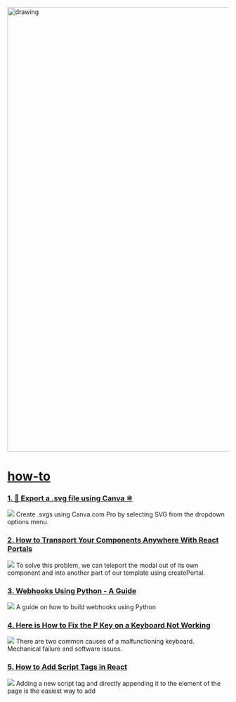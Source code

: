 <img src="https://hackernoon.com/banner-image.png" alt="drawing" width="1012"/>

# [how-to](https://hackernoon.com/tagged/how-to)
### [1. 🎨 Export a .svg file using Canva ⚛️](https://hackernoon.com/export-a-svg-file-using-canva-p840373j)
![](https://cdn.hackernoon.com/images/tRxiCl2rZwfH05Gq3drx5CjaYlH2-hzg392g.png)
Create .svgs using Canva.com Pro by selecting SVG from the dropdown options menu.

### [2. How to Transport Your Components Anywhere With React Portals](https://hackernoon.com/how-to-transport-your-components-anywhere-with-react-portals)
![](https://cdn.hackernoon.com/images/NpN8WH8v6CfA6j7dKAzuoiE5Lit2-mb93pph.jpeg)
To solve this problem, we can teleport the modal out of its own component and into another part of our template using createPortal.

### [3. Webhooks Using Python - A Guide](https://hackernoon.com/webhooks-using-python-a-guide-nkl06h1)
![](https://cdn.hackernoon.com/images/eQHzh6rz7ETBHLjs0KzCl1Dooqp2-fz93o6u.jpeg)
A guide on how to build webhooks using Python

### [4. Here is How to Fix the P Key on a Keyboard Not Working](https://hackernoon.com/here-is-how-to-fix-the-p-key-on-a-keyboard-not-working)
![](https://cdn.hackernoon.com/images/SjkAimaoryLH3UIzQrfQFX6c87A3-87e3p2g.jpeg)
There are two common causes of a malfunctioning keyboard. Mechanical failure and software issues.

### [5. How to Add Script Tags in React](https://hackernoon.com/how-to-add-script-tags-in-react)
![](https://cdn.hackernoon.com/images/dNNBDAvxyhdzfKhIWAuPr4PE1Zx1-wb93ldw.jpeg)
Adding a new script tag and directly appending it to the <head> element of the page is the easiest way to add <script> tags in the React app.

### [6. I Made ChatGPT Act as a MariaDB Database](https://hackernoon.com/i-made-chatgpt-act-as-a-mariadb-database)
![](https://cdn.hackernoon.com/images/RLmwLcqcgCQhlcbhuqLdzf7ASis1-xv93qr3.jpeg)
ChatGPT is truly impressive. You can instruct it to do all sorts of things when they can be communicated in plain text.

### [7. React: Everything You Need to Know in 5 Minutes](https://hackernoon.com/react-everything-you-need-to-know-in-5-minutes)
![](https://cdn.hackernoon.com/images/MIq3LAf1OoPW35o7MBmd2s51rcB3-wda3st1.jpeg)
Can you learn React in five minutes? Well, it depends on what you mean by “learn React”. In this blog post you will “learn the basics of React” in five minutes!

### [8. An Important Lesson About React Hooks](https://hackernoon.com/an-important-lesson-about-react-hooks)
![](https://cdn.hackernoon.com/images/shN9bGT9UTa4Q1e20wtJrN6azMA3-pya3ilc.jpeg)
The react hooks are regular functions.

### [9. What the Heck Is Malloy?](https://hackernoon.com/what-the-heck-is-malloy)
![](https://cdn.hackernoon.com/images/YmHydCcGCzQzUWBvxb6PtrLtiRg1-ep93l1s.png)
Malloy is a new experimental language for describing data relationships and transformations created by the developer of Looker.

### [10. How to Build a Web Application: An Outline of the Major Steps](https://hackernoon.com/how-to-build-a-web-application-an-outline-of-the-major-steps-7d4l373x)
![](https://cdn.hackernoon.com/images/4x0juqOjgCZLRtuEbrlsQMH8sd43-9vp35oa.png)
Learn the best way to build a web app and launch it. This blog will provide you with a simple and informative guide on how to build a web application.

### [11. How We Built Our Software Documentation On Docusaurus](https://hackernoon.com/how-we-built-our-software-documentation-on-docusaurus)
![](https://cdn.hackernoon.com/images/7OHSNWE6pKYVHaleLrssNcNVlPe2-7293ln4.jpeg)
To cover our bases, we needed to improve and expand our documentation and this time, we wanted to make it scalable with Docusaurus.

### [12. How to Build a Circuit: Breadboards for Beginners](https://hackernoon.com/how-to-build-a-circuit-breadboards-for-beginners)
![](https://cdn.hackernoon.com/images/60sDyxyXFwZR4t5KULJbflhNDjv1-yfcy342k.jpeg)
When learning how to build a circuit, the breadboard is one of the most basic components. A breadboard is a rectangular plastic board with many small jacks.

### [13. How to Build a GraphQL Data Layer for REST Microservices ](https://hackernoon.com/how-to-build-a-graphql-data-layer-for-rest-microservices)
![](https://cdn.hackernoon.com/images/MIq3LAf1OoPW35o7MBmd2s51rcB3-qg13bv8.jpeg)
GraphQL is a great technology for REST microservices. Learn how to create a data layer for microservices, without writing any code!

### [14. How to Make a Captcha in Python](https://hackernoon.com/how-to-make-a-captcha-in-python-ysce35d0)
![](https://cdn.hackernoon.com/images/Rh8vf65zXDWVbX7r329TOd0JrAJ2-aokt351e.jpeg)
Captcha is becoming complex and impractical with time. So, I dedicated myself to make my own captcha system that's more practical.

### [15. 5 Ways to Keep Track of Your Cryptocurrency Taxes](https://hackernoon.com/5-ways-to-keep-track-of-your-cryptocurrency-taxes-b79651de2e83)
![](https://cdn.filestackcontent.com/pIdOaQafQGunDdrniw7B)
As a basic instinct of human nature, we explore various investment opportunities and financial vehicles to grow our investments. Cryptocurrency trading is a fairly young market and there are a lot of gray areas one needs to be aware before jumping into it.

### [16. Webpack to Vite: Improving Speed and Performance](https://hackernoon.com/need-for-speed-how-we-migrated-from-webpack-to-vite)
![](https://cdn.hackernoon.com/images/fGEcRUv8OphTzZfW0AfbCeIBcJJ2-sp93pjg.png)
We migrated our web app’s codebase from Webpack 4 to Vite for one simple reason: speed.

### [17. How to Build, Launch & Grow a Profitable Classified Website Like OLX - From Start to Profit](https://hackernoon.com/what-you-need-to-start-an-online-classified-website-like-olx)
![](https://cdn.hackernoon.com/images/0wSoMVKibDPQRUi3cfVGzgyifKo1-wp93k0g.jpeg)
The online marketplace platform offers a great opportunity for buyers and sellers to get in contact and sell and buy products through the platform. Classified marketplace platforms are much more comfortable as the user can be both a seller and a buyer.

### [18. How to use Redis HyperLogLog](https://hackernoon.com/how-to-use-redis-hyperloglog)
![](https://cdn.hackernoon.com/images/uUy2hcEeUBUzpB2avIU9bM9u8Gt2-sn03ac0.jpeg)
How to use Redis HyperLogLog data structure to store millions of unique items.

### [19. How to Build a 32-Core Raspberry Pi Cluster From Scratch](https://hackernoon.com/how-to-build-a-32-core-raspberry-pi-cluster-from-scratch)
![](https://cdn.hackernoon.com/images/RLmwLcqcgCQhlcbhuqLdzf7ASis1-3i93owv.jpeg)
How to Build a 32-Core Raspberry Pi Cluster From Scratch

### [20. How to Publish Blog Posts with Pelican and GitHub Pages](https://hackernoon.com/pelican-and-github-pages-workflow-ddeb356fde94)
![](https://cdn.hackernoon.com/images/j53x43xi5.jpg)
This post is about my blog, which is powered by Pelican and hosted through GitHub using GitHub Pages. I’ll describe the workflow I use when deploying new posts.

### [21. OBS for Dummies : How to Record Your Screen](https://hackernoon.com/obs-for-dummies-how-to-record-your-screen-0l1i342l)
![](https://cdn.hackernoon.com/images/dnIZCMYkBvTHW3k1e565v2Oy2h03-ew6r37a8.gif)
Wait... OBS..I have heard it somewhere. 

### [22. How to Remove Commas From String Python](https://hackernoon.com/how-to-remove-commas-from-string-python)
![](https://cdn.hackernoon.com/images/eQHzh6rz7ETBHLjs0KzCl1Dooqp2-wz93o0y.jpeg)
In this article, we will learn to remove commas from strings using the python program. We will create a program using different methods and using different func

### [23. How To Spot Influencer Fraud](https://hackernoon.com/how-to-spot-influencer-fraud)
![](https://cdn.hackernoon.com/images/wHI11A256RYe3425SAECkPUDkLD2-dkb3nmr.jpeg)
Learn how to avoid fake influencers and get started in influencer marketing! How to choose the right influencer, which are the best metrics… and more inside.

### [24. How to Spy on an iPhone Without The User Knowing](https://hackernoon.com/how-to-spy-on-an-iphone-without-the-user-knowing)
![](https://cdn.hackernoon.com/images/n5jC2PDrb9hJje5wDf8NTMHI6YY2-g693oif.jpeg)
Learn how to use the latest spy apps to monitor an iPhone remotely! Discover step-by-step instructions on how to spy on an iPhone without them knowing.

### [25. No More Heavy RAM Memory Consumption: Apply These 3 Secret Techniques](https://hackernoon.com/no-more-heavy-ram-memory-consumption-apply-these-3-secret-techniques-gwy33m0)
![](https://cdn.hackernoon.com/images/TRFPK3XpZCd1dMNTH0rDgvHfag92-6zp32xk.png)
It turns out that running ts-node-dev / ts-node is constantly consuming hundreds of megabytes of RAM - Here's how to fix it

### [26. Creating an Augmented Reality App: Technology Guide 2022](https://hackernoon.com/creating-an-augmented-reality-app-technology-guide-2022)
![](https://cdn.hackernoon.com/images/HxX5zpJrSjbKoBatGSx5asOP36H2-8ma35yi.jpeg)
Learn how to develop an AR app in 2022/2023: Mobile AR, ARKit and ARCore platform comparison, Smart Glasses, Wearables, and Web-based AR overview.

### [27. Using Rainforest API With WordPress [A How-To Guide]](https://hackernoon.com/using-rainforest-api-with-wordpress-a-how-to-guide-zg1032te)
![](https://cdn.hackernoon.com/drafts/1mt4y45.png)
Rainforest API is an alternative to the Amazon Product API provided to Amazon Associates. If you are thiking of building shopping comparisson sites with Amazon links and you don’t have an API key, or if you want to build a lot of pages very quickly without limitation, using Rainforest API is the answer. If you are serious about earning money as an Amazon Affiliate and want to make thousands of pages, do yourself a favor and start the project off right. 

### [28. Getting Prices Right](https://hackernoon.com/getting-prices-right)
![](https://cdn.hackernoon.com/images/9nMyFjQNicRJ5HwksmBytJBySMi2-bdi24ys.jpeg)
How to implement better price feeds in smart contracts

### [29. Creating and Releasing an App with Flutter: Part I](https://hackernoon.com/creating-and-releasing-an-app-with-flutter-part-i)
![](https://cdn.hackernoon.com/images/VvUjJZCwxhcgD82kAGYtsitUtvj2-hf93kf3.png)
This is the first article in a series in which we will create an application from scratch and publish it on different platforms.

### [30. Doing Cloud Migration Right: How to Win at Cost Savings, Scalability, and Better Performance](https://hackernoon.com/doing-cloud-migration-right-how-to-win-at-cost-savings-scalability-and-better-performance-yq933gn)
![](https://cdn.hackernoon.com/images/dtsFKqwL3KZ43BFFEoYwTdyns4r1-4pi34la.jpeg)
Cloud adoption is already mainstream. Your cloud project can be pretty straightforward or incredibly complex. 

### [31. Accelerating Android Application Development With the ADB Idea Plugin](https://hackernoon.com/accelerating-android-application-development-with-the-adb-idea-plugin)
![](https://cdn.hackernoon.com/images/EeX35fKg9SMcjCyjLf6mn4qpi7X2-sea3p15.jpeg)
In this article, I want to tell you about a useful plugin ADB Idea. I use it every day, but I noticed that others use it in their work quite rarely.

### [32. How to Make a Responsive Mega Menu in HTML CSS](https://hackernoon.com/how-to-make-a-responsive-mega-menu-in-html-css)
![](https://cdn.hackernoon.com/images/MoanquIkoEM6FHMfBxh180aartg1-3w93q0x.jpeg)
In this tutorial, we will learn how to create a mega-menu in HTML/CSS, also called a "dropdown menu".


### [33. A Guide to Surviving in a Tech Company as a Non-Technical Staff](https://hackernoon.com/a-guide-to-surviving-in-a-tech-company-as-a-non-technical-staff)
![](https://cdn.hackernoon.com/images/YrTJ3wk9cUSB5jbv6phVnRIe5lr1-xq93na5.jpeg)
You have just started working in a prestigious tech  company. But the problem is that you have 0% knowledge about tech. Here's how you can survive.

### [34. The Fastest Way to Become A Professional Data Analyst](https://hackernoon.com/the-fastest-way-to-become-a-professional-data-analyst)
![](https://cdn.hackernoon.com/images/the-fastest-way-to-become-a-professional-data-analyst-clctmntv2000001s62z2g6m02.png)
Sharyph, a tech writer, goes over how to become a professional data analyst.

### [35. How to Build A Streaming App Like Netflix?](https://hackernoon.com/how-to-build-a-streaming-app-like-netflix-tqq31cj)
![](https://firebasestorage.googleapis.com/v0/b/hackernoon-app.appspot.com/o/images%2F68X4Y1ZGdpgNKHX6fAsgXxT42l72-i24y3175.jpeg?alt=media&token=3e25ee81-a2e2-423a-8c23-41cd39e09c98)
Netflix is, by far, the most popular streaming platform available in the market. With over 192.95 million paid subscribers from all over the world, it is definitely leading the market of OTT apps. 

### [36. Homebrew - Explained in Simple English](https://hackernoon.com/homebrew-explained-in-simple-english-751k3yks)
![](https://firebasestorage.googleapis.com/v0/b/hackernoon-app.appspot.com/o/images%2FZcvfyVxI3KNhEQxQ9H6wfvhdWlW2-p4463u1n.webp?alt=media&token=0b28fc29-f9ac-4f4a-9074-2cd6271a91e2)
So, there are tonnes of jargon, commands, processes that we follow blindly after surfing from the internet without knowing the actual reasons and under the hood processes, that just remain in our short term memory and get purged eventually, thus we don't feel comfortable using or even about discussing in a group about them. 

### [37. No Bullsh** Guide to Start a Money Making Blog in 10 Minutes](https://hackernoon.com/no-bullsh-guide-to-start-a-money-making-blog-in-10-minutes-nf463yx5)
![](https://cdn.hackernoon.com/drafts/6yq3yjz.png)
Be it for your passion for writing or to help generate an extra income, blogging is your one stop solution.

### [38. 3 Ways to Become a Better Technical Writing Manager](https://hackernoon.com/3-ways-to-become-a-better-technical-writing-manager)
![](https://cdn.hackernoon.com/images/ylnGlTHPFrVo7g2hEomtk5C2j3d2-v202cg4.jpeg)
In this story, we analyze what makes up the role of a technical writing manager, how to improve your skills, and how to be a brilliant leader.

### [39. Role Based Access Control for the Ethereum Blockchain](https://hackernoon.com/role-based-access-control-for-the-ethereum-blockchain-bcc9dfbcfe5c)
![](https://cdn.hackernoon.com/drafts/vs1903vlw.png)
You decide who does what with your smart contracts

### [40. How to Defeat Sekiro’s Demon of Hatred Boss](https://hackernoon.com/how-to-defeat-sekiros-demon-of-hatred-boss)
![](https://cdn.hackernoon.com/images/O9EiwLkvsDZBj0ZX0GdPeja4hd22-ng436v2.jpeg)
Here are some tips and tricks to defeat the Demon of Hatred from Sekiro.

### [41. Start Contributing to Open Source Projects: A Beginner's Guide](https://hackernoon.com/start-contributing-to-open-source-projects-a-beginners-guide-uc1t34ts)
![](https://cdn.hackernoon.com/images/pC8BuTLeTrRoIPBWisdjdPFrR6M2-i13p2339.jpeg)
beginners guide to making open source contributions

### [42. How to Look and Sound Better in Video Conference](https://hackernoon.com/how-to-look-and-sound-better-in-video-conference-6z4q3yzz)
![](https://cdn.filestackcontent.com/smehWV8CTsWV44T4lHSx)
Now that we all spend so much time in video conferencing either for work or life, it is critical to make yourself look and sound the best to your colleagues, family and friends. It is not only about self image, but also about having the “real” you projecting the maximum presence remotely. In this article, I would like to introduce a few simple steps to improve your look and sound in video conferencing tools.

### [43. The Nuts and Bolts of Crafting Quality Content](https://hackernoon.com/the-nuts-and-bolts-of-crafting-quality-content)
![](https://cdn.hackernoon.com/images/eQHzh6rz7ETBHLjs0KzCl1Dooqp2-x993opb.jpeg)
Discover all you must do to write a content of high-quality, starting from the headline, body, and the conclusion.

### [44. How to Use Lerna to Create a Monorepo for Multiple Node Packages](https://hackernoon.com/how-to-use-lerna-to-create-a-monorepo-for-multiple-node-packages-u31i34nl)
![](https://hackernoon.com/images/TRFPK3XpZCd1dMNTH0rDgvHfag92-qle335y.png)
In this post, we will walk you through how to use Lerna to manage, and publish, multiple packages under the same monorepo

### [45. Connecting Securely to Private AWS Resources by Using SSH Tunnels and Bastion Hosts](https://hackernoon.com/connecting-securely-to-private-aws-resources-by-using-ssh-tunnels-and-bastion-hosts-cei31i4)
![](https://cdn.hackernoon.com/images/UjXFxuUNtWZRzI4V8oql8egInq23-09t28f6.jpeg)
The Problem with Publicly Accessible AWS Resources and how to solve it

### [46. What Google Thinks About You](https://hackernoon.com/what-google-thinks-about-you)
![](https://cdn.hackernoon.com/images/6UvJdfoLIfNt1WHZtM2sUgjmUM73-9n237vp.jpeg)
We've all ran to Google to research and checked the suggestions right after typing a few words. In this thread, our community shares their Google's suggestions.

### [47. Obtaining Data From Images Using Exif: How To Automate The Process](https://hackernoon.com/obtaining-data-from-images-using-exif-how-to-automate-the-process-fzr33w3)
![](https://cdn.hackernoon.com/images/hy5hwiViojexm8PPhxbom0FcgtT2-q1cd33xr.jpeg)
A how-to guide for automating the EXIF data from batch image files. 

### [48. How to Optimize React Performace by Using useRef Hooks](https://hackernoon.com/how-to-optimize-react-performace-by-using-useref-hooks-4t1n315h)
![](https://firebasestorage.googleapis.com/v0/b/hackernoon-app.appspot.com/o/images%2FRudziJU9ZEcBSDbKuskBkqN4ZgG3-486s28nm.jpeg?alt=media&token=4b7e0a6d-e654-41dc-9a6f-e480f6392413)
And how we stopped our React Context re-rendering everything

### [49. How Does User Experience Leave A Footprint On Your Business?](https://hackernoon.com/how-does-user-experience-leave-a-footprint-on-your-business-q41q3yyv)
![](https://cdn.hackernoon.com/images/5gnd3y3g.jpg)
Everything boils down to customer experience today. Whether it is a mobile application or a website, there is absolutely no way you can turn a blind eye to UX and UI. 

### [50. How I can Save my Insurance Firm During Disaster?](https://hackernoon.com/how-i-can-save-my-insurance-firm-during-disaster-o93wt30hx)
![](https://cdn.hackernoon.com/drafts/cq3ye30uh.png)
Natural disasters are unpredictable that has the ability to destruct the
globe entirely. It has so much force that even giant construction can
get into the ground in seconds, imagine where humans would go. In
such scenarios, one should stay full secure but preparedness is the
only way to combat a natural disaster. 

### [51. Managing Local Kubernetes Cluster with Lightweight Kubernetes and Traefik Proxy](https://hackernoon.com/managing-local-kubernetes-cluster-with-lightweight-kubernetes-and-traefik-proxy-2x103weg)
![](https://firebasestorage.googleapis.com/v0/b/hackernoon-app.appspot.com/o/images%2FQYCUqng9AEa0N4lY3S8A0lqy52g2-sa9x3w1i.jpeg?alt=media&token=ee20b08e-8fca-467f-982b-1250e2760b01)
Motivation

### [52. The Most Common Coding Mistakes (and How to Avoid Them)](https://hackernoon.com/the-most-common-coding-mistakes-and-how-to-avoid-them-bj223u9q)
![](https://firebasestorage.googleapis.com/v0/b/hackernoon-app.appspot.com/o/images%2FGqjlMRVWLJTqiJJLpg0siqRWM1J2-2a1o2539.png?alt=media&token=f35fb589-d918-4e75-a942-13f601fcd48c)
There are many mistakes a new programmer can make. Today, you 
will learn the most common mistakes that beginners make, and how you can avoid them.

### [53. How Often Should You Post On Instagram?](https://hackernoon.com/how-often-should-you-post-on-instagram-li1e3ugn)
![](https://firebasestorage.googleapis.com/v0/b/hackernoon-app.appspot.com/o/images%2FVAXGQbLmqTOWH0sDPEJZUYAukTo2-7849329k.jpeg?alt=media&token=eae09ca4-bc80-4089-b0d7-ef143df5f5f2)
How often should you post on Instagram? That’s the million dollar question with an easy answer for most, but there’s not a one size fits all approach.

### [54. A simple blockchain application for data verification.](https://hackernoon.com/a-simple-blockchain-application-for-data-verification-c288a64e0d24)
![](https://cdn.hackernoon.com/drafts/8cq3zub.png)
Learn how to code a viable application for Ethereum in ten minutes.

### [55. Blockchain Democracy: A How-To Guide For Smart Contract Developers](https://hackernoon.com/blockchain-democracy-a-how-to-guide-for-smart-contract-developers-md4532ru)
![](https://images.unsplash.com/photo-1540910419892-4a36d2c3266c?ixlib=rb-1.2.1&q=80&fm=jpg&crop=entropy&cs=tinysrgb&w=1080&fit=max&ixid=eyJhcHBfaWQiOjEwMDk2Mn0)
When you vote for something, how do you know that anything will actually get done? How do you know that promises will be kept?

### [56. How To Review a Governance Action](https://hackernoon.com/how-to-review-a-governance-action)
![](https://cdn.hackernoon.com/images/9nMyFjQNicRJ5HwksmBytJBySMi2-z6a3rob.jpeg)
Governors approving a change should know which functions are being called, what parameters are being used, and what effects these will have.

### [57. Test Impact Analysis - What It Is, How to Test It, and Everything Else You Need to Know](https://hackernoon.com/test-impact-analysis-what-it-is-how-to-test-it-and-everything-else-you-need-to-know)
![](https://cdn.hackernoon.com/images/q3mCkt4AKOMDiAUKAn2E0hYUy1r1-7e93pa8.jpeg)
Test impact analysis can help speed up test cycles but not properly managed it can become unruly. Learn how to effectively utilize this method here.

### [58. The Quickest and Most Secure Way to Run Your Blockchain Node](https://hackernoon.com/the-quickest-and-most-secure-way-to-run-your-blockchain-node)
![](https://cdn.hackernoon.com/images/j6e4LqlhYQfLjS05BOXq2Sa9yng1-ag93npt.jpeg)
This article tells you the quickest approach to running a blockchain node. You can save yourself a lot of time reading it!

### [59. I Went From Never Reading to 54 Books in a Year, Here's How](https://hackernoon.com/i-went-from-never-reading-to-54-books-in-a-year-heres-how-sp1u31qg)
![](https://cdn.hackernoon.com/images/NP7wh23cqNb6tU8cF6w5wINPizs2-8v1025vz.jpeg)
I hope everyone can read more by reading this story of how I read from 0 to 54 books a year (On average, I read 40–50 books a year now).

### [60. A Nodejs Tutorial: OpenPGP Crypto Functions on a Node API Server](https://hackernoon.com/a-nodejs-tutorial-openpgp-crypto-functions-on-a-node-api-server)
![](https://cdn.hackernoon.com/images/kOGh8yb1TiVOy67Rvji043cXEXj1-q3s3r0x.jpeg)
some generic Pretty Good Privacy (PGP) primitive functions presented as API calls running on a Node https: server.

### [61. How to Remove TikTok Watermark in Seconds](https://hackernoon.com/how-to-remove-tiktok-watermark-in-seconds)
![](https://cdn.hackernoon.com/images/da7H4NzOhAdhje46xkTgaLorF5m2-sq9319s.jpeg)
Not interested in manual video editing? Here's How to Remove Tiktok Watermark/Logo within seconds with zero editing required! Mark the words! Within seconds! 

### [62. Using AccessControl.sol [A How-To Guide]](https://hackernoon.com/using-accesscontrolsol-a-how-to-guide-0c3c325t)
![](https://cdn.hackernoon.com/drafts/v0tf3228.png)
Three example configurations for the new OpenZeppelin access control contract.

### [63. $200 Solar Self-sufficiency — Without your Landlord Noticing](https://hackernoon.com/200-for-a-green-diy-self-sufficient-bedroom-that-your-landlord-wont-hate-b3b4cdcfb4f4)
![](https://firebasestorage.googleapis.com/v0/b/hackernoon-app.appspot.com/o/images%2FNwUB4SsJXrSMQyVBZJMbqDpljKs2-4ng3ea7.png?alt=media&token=aaa8de78-1c38-4f63-bf78-3b4ab4c6a9f4)
Building a solar micro-grid in my bedroom with parts from Amazon

### [64. How to Run Scrum Meetings](https://hackernoon.com/how-to-run-scrum-meetings-d0f07dcae92f)
![](https://cdn.hackernoon.com/hn-images/1*sD4KtfKlVki76owGbDTsDA.png)
Questioning the importance of a meeting isn’t new.

### [65. The Oracle Database Docker Image Can Supercharge Your DevOps Learning](https://hackernoon.com/the-oracle-database-docker-image-can-supercharge-your-devops-learning-0f4r33z4)
![](https://cdn.hackernoon.com/images/Up825JZF5yROkBJQEVNelNrvnOn1-eqi33t4.jpeg)
This is a tutorial on how to install, use, and patch the Oracle Database Docker Image. Docker is a PaaS that delivers software in packages called containers.

### [66. I was the Blockchain Architect for a dozen projects. This is what I learnt.](https://hackernoon.com/i-was-the-blockchain-architect-for-a-dozen-projects-and-this-is-what-i-learnt-7a17b36bad02)
![](https://cdn.hackernoon.com/drafts/6h213vy7.png)
It’s been a hell of a ride.

### [67. How to Design Your App or Website for FREE](https://hackernoon.com/how-to-design-your-app-or-website-for-free-2d8q35iu)
![](https://cdn.hackernoon.com/images/LY29n1qtC5QZ81u8f9nsyrQZWTy1-cx2m245s.jpeg)
If you value your time and you don't want to waste it, you must design your Website or App first instead of rushing to program it.

### [68. The Importance of Cybersecurity in Early-stage Startups](https://hackernoon.com/the-importance-of-cybersecurity-in-early-stage-startups-cs3z3u5v)
![](https://firebasestorage.googleapis.com/v0/b/hackernoon-app.appspot.com/o/images%2Fns6G6H8qNVbW9LRWAYbxseguKdO2-8i1z28ec.jpeg?alt=media&token=22895a9e-f3c4-4683-a9c3-0c765a6dc6c7)
When it comes to early-stage startups and cybersecurity, the two concepts do not always go hand-in-hand. In this write-up, we'll explain the importance of cybersecurity and how it will build trust with customers and investors.

### [69. It’s Time to Start Learning Coding: Top 20+ Best Websites To Learn Programming in 2020](https://hackernoon.com/its-time-to-start-learning-coding-top-20-best-websites-to-learn-programming-in-2020-p9d3uq1)
![](https://firebasestorage.googleapis.com/v0/b/hackernoon-app.appspot.com/o/images%2FqeIv6rNygoYrUXBwG7uA2lPpLSj2-d59l3wa0.webp?alt=media&token=a876f86b-5468-483c-98c7-d70cc04b8ffc)
I’m sure many of us are wondering how to stay a relevant professional in the post-pandemic world. One of the ways, obviously, is learning to program. Now that the industry is at the 21% growth rate (higher than that of any other field), it’s clear that the demand for good developers is not going anywhere.

### [70. Developing and Deploying Smart Contracts With Foundry & Openzeppelin: A Guide](https://hackernoon.com/developing-and-deploying-smart-contracts-with-foundry-and-openzeppelin-a-guide)
![](https://cdn.hackernoon.com/images/Pag22dDowMftWpOYNEh2VnQtjy63-3b92rjb.jpeg)
Getting started with Foundry by developing, testing, deploying, and verifying your smart contracts with Foundry

### [71. What Is Cloudwatch Embedded Metrics?](https://hackernoon.com/what-is-cloudwatch-embedded-metrics)
![](https://cdn.hackernoon.com/images/TlU0qyilehYV4XrjqgkglSwSK413-j0a3qqt.jpeg)
I can’t believe not many people are talking about this AWS feature. It’s a game changer!

### [72. Technical Interview: How to Prepare, Structure, and More Tips](https://hackernoon.com/technical-interview-how-to-prepare-structure-and-more-tips)
![](https://cdn.hackernoon.com/images/eQHzh6rz7ETBHLjs0KzCl1Dooqp2-yx93nq0.jpeg)
Interviewing someone isn't as easy as it seems. Here are some tips to form the best interview,  both for you and your interviewee. 

### [73. 5 Ways to Use Solar Energy Software : Here Codes the Sun](https://hackernoon.com/5-ways-to-use-solar-energy-software-here-codes-the-sun)
![](https://cdn.hackernoon.com/images/M6G22rxQzLTqx37eMqcSVG1Ybvj2-ag03lus.jpeg)
Companies have started developing solar energy software that allows businesses and individuals to regulate how energy is created, distributed, and utilized.

### [74. Make Greater Gains in Crypto With Less Stress - Good Company Interview](https://hackernoon.com/make-greater-gains-in-crypto-with-less-stress-good-company-interview)
![](https://cdn.hackernoon.com/images/Rd8z9ArVMycSceC003hxVrAXoj23-4w9q352t.gif)
Learn how to invest into crypto safely. The world's first diversified crypto fund. Investor tips. Business tips. 

### [75. Git Worktree: How It Can Help You Enhance Your Git Workflow](https://hackernoon.com/git-worktree-how-it-can-help-you-enhance-your-git-workflow)
![](https://cdn.hackernoon.com/images/3Vna4om76QPQz8Wmb35XIlnD4GG2-7m92csa.jpeg)
Git worktree allows us to checkout many branches in a git repository. This lets us switch between different branches  without losing our changes.

### [76. How to Create a Personal Blog With Hugo and Netlify](https://hackernoon.com/how-to-create-a-personal-blog-with-hugo-and-netlify)
![](https://cdn.hackernoon.com/images/Z7fkxfDpjOT4JTLVKWPSiyFHz1j1-ox92boo.jpeg)
Blog website using a static site generator Hugo and deploying it to Netlify

### [77. Your Own Animated AI Avatar](https://hackernoon.com/your-own-animated-ai-avatar)
![](https://cdn.hackernoon.com/images/bfqrt3x6hAVgXkezEqVTPC5AAFA2-t4o3l9h.jpeg)
Using Midjourney I created an avatar. I had ChatGPT create a script. ElevenLabs for text into audio and with D-ID for the video

### [78. 7 Easy Methods to Fix the Red Light on Router](https://hackernoon.com/7-easy-methods-to-fix-the-red-light-on-router)
![](https://cdn.hackernoon.com/images/MUo6MihNAVUIcUvRBbcToKZ7MKh1-ypa3pey.jpeg)
When the Internet light on your router is red, there is a problem with our internet connection that needs to be fixed as soon as possible.

### [79. How to Securely Verify Signature Hashes](https://hackernoon.com/how-to-securely-verify-signature-hashes)
![](https://cdn.hackernoon.com/images/eQHzh6rz7ETBHLjs0KzCl1Dooqp2-lw93ob6.jpeg)
In this blog post we will explain how the Jenkins webhook plugin vulnerability works, how to avoid it, and what we do at Svix to protect our customers.

### [80. 3 Easy Ways to Share Your Location on an iPhone](https://hackernoon.com/3-easy-ways-to-share-your-location-on-iphone)
![](https://cdn.hackernoon.com/images/n5jC2PDrb9hJje5wDf8NTMHI6YY2-0ds3qm6.jpeg)
Learn how to easily share your iPhone location with family and friends. Find out 3 ways to do it quickly and securely, and keep your location private.

### [81. What Holds People Back from Recording a Video at Work and How Guidde Solved It](https://hackernoon.com/what-holds-people-back-from-recording-a-video-at-work-and-how-guidde-solved-it)
![](https://cdn.hackernoon.com/images/E2Twk98TJaQTeLkyJHtDYNQzQMp1-nf93ogk.jpeg)
The purpose of Guidde is to help people, like you, record their videos. They may have numerous reasons why they haven’t started yet, and that’s where we come in

### [82. Introduction to Local Variable Type Inferences: Declare Var, Not War](https://hackernoon.com/introduction-to-local-variable-type-inferences-declare-var-not-war-oy2731uw)
![](https://cdn.hackernoon.com/images/jUaZ7H8q4Eaa7nCwEGiEuaActit1-i23n3wby.jpeg)
In this article, I will try to explain Java 10 new feature local variable type inference using reserved type name var.

### [83. Salesforce Functions for Caching Expensive Queries](https://hackernoon.com/salesforce-functions-for-caching-expensive-queries)
![](https://cdn.hackernoon.com/images/eQHzh6rz7ETBHLjs0KzCl1Dooqp2-rw93q9q.jpeg)
In this article, we will walk through the use of Salesforce Functions to cache expensive queries. 

### [84. What is Code Review and How To Do It Right?](https://hackernoon.com/what-is-code-review-and-how-to-do-it-right)
![](https://cdn.hackernoon.com/images/IydseHhaP1RRAGISU5o7L5wy3r62-0t93p8c.jpeg)
Why do you really need a code review and how to do it right?

### [85. How to Define a Flutter Theme?](https://hackernoon.com/how-to-define-a-flutter-theme)
![](https://cdn.hackernoon.com/images/gjQkVcwbXQPVp1wM6h9gfXvD0Vp1-hk92ow8.jpeg)
Design Global themes for a flutter app. Define a set of colors, font families, font sizes, font styles, button styles, styles for input text field, and more.

### [86. A Guide to Self-Hosting Your Own Website Analytics With Umami](https://hackernoon.com/a-guide-to-self-hosting-your-own-website-analytics-with-umami)
![](https://cdn.hackernoon.com/images/QepJZAyLUDcMpCXcZjnWeHJM7ad2-3693t8p.jpeg)
Self-host your own website analytics with Umami.

### [87. Scaling Your Apps Automatically with Zerops – Both Vertically and Horizontally](https://hackernoon.com/scaling-your-apps-automatically-with-zerops---both-vertically-and-horizontally)
![](https://cdn.hackernoon.com/images/KD4GWFfA68fsI736uOdDBRVo0Nn2-n9a34az.jpeg)
Deep dive into how Zerops, a dev-first cloud app platform, auto scales your apps vertically and horizontally. Runtimes, databases, object storage, and more.

### [88. RTK for the useReducer Hook: A Guide](https://hackernoon.com/rtk-for-the-usereducer-hook-a-guide)
![](https://cdn.hackernoon.com/images/eQHzh6rz7ETBHLjs0KzCl1Dooqp2-pr93q3i.jpeg)
So, in the basic scenario when there are no needs in the redux, I will only use the hook itself without heavy libraries just for the small feature.

### [89. This Is How Easy it Is to Read and Display Images](https://hackernoon.com/this-is-how-easy-it-is-to-read-and-display-images)
![](https://cdn.hackernoon.com/images/IhwaXpJHotbQjTYSlIjXeTnE7ST2-vkc3k5r.jpeg)
Working with images is more and more popularized; we are going to take dive into this field, first with the basics and starting with an open CV library. 

### [90. Publish Go Packages With Goreleaser](https://hackernoon.com/publish-go-packages-with-goreleaser)
![](https://cdn.hackernoon.com/images/eQHzh6rz7ETBHLjs0KzCl1Dooqp2-2m93p76.jpeg)
Goreleaser is awesome. It's a simple tool that allows you to release your go packages.

### [91. Framer Motion: The Ultimate Keyframe Tutorial for Mind-Blowing Animations](https://hackernoon.com/framer-motion-the-ultimate-keyframe-tutorial-for-mind-blowing-animations)
![](https://cdn.hackernoon.com/images/ykJxkPDADpgkWhi5rN6fOrTcA5A2-ji93rfw.jpeg)
React animations are a powerful way to make your web applications more engaging and dynamic.

### [92. Removing Single Line Comments: Python for Beginners](https://hackernoon.com/removing-single-line-comments-python-for-beginners)
![](https://cdn.hackernoon.com/images/BJ5EBqiScSRiuFz3a13c8bHN4z02-k992p1v.jpeg)
This article is about removing single line comments from text. 

### [93. Git blame - Figuring Out Who Modified a Line With Git](https://hackernoon.com/git-blame-figuring-out-who-modified-a-line-with-git)
![](https://cdn.hackernoon.com/images/NpN8WH8v6CfA6j7dKAzuoiE5Lit2-of93o4l.jpeg)
Have you ever found a bug inducing line change in your code, and wondered who made the change to that line? Fortunately, git has a command for that

### [94. What the FORK Are You Doing to That Repository?!](https://hackernoon.com/what-the-fork-are-you-doing-to-that-repository)
![](https://cdn.hackernoon.com/images/sRxI3vZiX2Qj4CDJaY5YTK4h9DB3-b293twv.jpeg)
Today, we're going to talk about one of the most important features of GitHub, and that's forking. First of all, what does it mean?

### [95. How to Change Your Email Signature in Outlook](https://hackernoon.com/how-to-change-your-email-signature-in-outlook)
![](https://cdn.hackernoon.com/images/n5jC2PDrb9hJje5wDf8NTMHI6YY2-fj93ole.jpeg)
Learn how to edit or update your Outlook signature on desktop, web, and mobile. Quickly change your Outlook signature with these simple steps.

### [96. Amending and Updating a Git Commit](https://hackernoon.com/amending-and-updating-a-git-commit)
![](https://cdn.hackernoon.com/images/NpN8WH8v6CfA6j7dKAzuoiE5Lit2-hg93oqc.jpeg)
Now, you can easily update your commit messages by simply adding --amend to your git command.

### [97. Meet Hackernoon Contributor of the 2022 year — How To: Vlad Gukasov!](https://hackernoon.com/meet-hackernoon-contributor-of-the-2022-year-how-to-vlad-gukasov)
![](https://cdn.hackernoon.com/images/hQ098u52DzPm2Y4UITQcQXtLRAk2-5193ra9.gif.webp)
Vlad Gukasov talks about winning a Noonie!

### [98. ImageBank: An Easy Display Solution for Sharing a Large Number of Images](https://hackernoon.com/imagebank-an-easy-display-solution-for-sharing-a-large-number-of-images)
![](https://cdn.hackernoon.com/images/kOGh8yb1TiVOy67Rvji043cXEXj1-84a3snc.jpeg)
What I wanted to be able to do is just mass upload and display some of these images in an easy-to-use fashion...

### [99. Automate Simply With Webhook](https://hackernoon.com/automate-simply-with-webhook)
![](https://cdn.hackernoon.com/images/XCpHsPO4pmQSQR6yitu5pjOCQXi1-6392ed0.jpeg)
Automate anything with Webhook, a simple tool for your toolbox

### [100. How to Merge Two Sorted Arrays in C](https://hackernoon.com/how-to-merge-two-sorted-arrays-in-c)
![](https://cdn.hackernoon.com/images/TLXV9U2k5Rgl0vXImGRgveZ1QEm1-qyb3p3w.jpeg)
In this blog, we will be discussing the algorithms and their implementations for merging two sorted arrays using C.

### [101. How to Quickly and Efficiently Create Tests for MySQL](https://hackernoon.com/how-to-quickly-and-efficiently-create-tests-for-mysql)
![](https://cdn.hackernoon.com/images/ZFT8ypYqRcQGo0NU17QYMPRU2zK2-wuj3plf.jpeg)
How to quickly and efficiently create tests for MySQL without installing any additional utilities.

### [102. How You Use Tablet Mode on Windows 10](https://hackernoon.com/how-you-use-tablet-mode-on-windows-10-zd173171)
![](https://cdn.hackernoon.com/images/J33yYWVPP1bipkEv2CEwK91gsWh2-r0q317t.jpeg)
If you are a user of a touch screen Windows device and use the Windows 10 operating system, then you possibly know about the tablet mode functionality. The tablet mode is a feature that you can find in most modern devices, and it enables you to disable your laptop’s or any Windows device keyboard and turn it into a tablet device. Using this functionality on your Windows device is pretty easy and fun. You can make your computing work much easier and comfortable by using this functionality. Most devices that support this functionality provides you with the option to switch in and out of the tablet mode automatically. If you want, you can also manually enable and disable the tablet mode whenever you need. Now, you can also use this feature on your Windows 10 touch screen device.

### [103. The Easiest Way to Access the Dark Web on an iPhone](https://hackernoon.com/the-easiest-way-to-access-the-dark-web-on-an-iphone)
![](https://cdn.hackernoon.com/images/n5jC2PDrb9hJje5wDf8NTMHI6YY2-me93prw.jpeg)
Learn how to access the dark web on your iPhone with these simple steps. Stay anonymous and protect your privacy while browsing the hidden web.

### [104. Extending Your Login Flow With Auth0 Actions](https://hackernoon.com/extending-your-login-flow-with-auth0-actions)
![](https://cdn.hackernoon.com/images/3pLKRMSt7lUHnCnu223sc45tfuI3-pf137to.jpeg)
In this article, I am going to explain what is Auth0 Actions, why to use them, and how to set one up.

### [105. Git Stash - Everything You Need to Know About Stashing Changes in Git](https://hackernoon.com/git-stash-everything-you-need-to-know-about-stashing-changes-in-git)
![](https://cdn.hackernoon.com/images/NpN8WH8v6CfA6j7dKAzuoiE5Lit2-sv93p9m.jpeg)
Sometimes, when we are making changes to a project in git, we realize we suddenly need to revert back to the last clean working directory version of our project

### [106. SMART Goal-Setting: The Technique to Achieve All Your Goals in 2023](https://hackernoon.com/smart-goal-setting-the-technique-to-achieve-all-your-goals-in-2023)
![](https://cdn.hackernoon.com/images/smart-goal-setting-the-technique-to-achieve-all-your-goals-in-2023-cldc60395000001s65tl78woe.png)
Harsh Makadia explains how to achieve your goals in 2023.

### [107. Minecraft: How to Make an Invisibility Potion](https://hackernoon.com/minecraft-how-to-make-an-invisibility-potion)
![](https://cdn.hackernoon.com/images/z2O4NeofWDX5SOchZg5vCRj7Rsz1-ggd3ljy.jpeg)
Add a golden carrot and a fermented spider eye to an awkward potion to make invisibility potions in Minecraft. Then, use these potions to sneak up on others.

### [108. What’s The Deal With Programming In Arduino](https://hackernoon.com/whats-the-deal-with-programming-in-arduino-iojk3wre)
![](https://cdn.hackernoon.com/drafts/i52l83wv1.png)
Arduino is an amazing platform to get into hardware development and programming. But there are a few things you need to know before you start.

### [109. How to Become a Successful Published eBook Author](https://hackernoon.com/how-to-become-a-successful-published-ebook-author)
![](https://cdn.hackernoon.com/images/Up825JZF5yROkBJQEVNelNrvnOn1-ji039lr.jpeg)
In one week, I sold 1,000 copies of my eBook (and maybe you can too). I made $7,990 in a week with the eBook and $225 through affiliate network connections.

### [110. How to Enable MariaDB Replication: A Guide](https://hackernoon.com/how-to-enable-mariadb-replication-a-guide)
![](https://cdn.hackernoon.com/images/RLmwLcqcgCQhlcbhuqLdzf7ASis1-db93qwp.jpeg)
To set up replication for a new fresh MariaDB server, you can just enable the binary log in the primary and configure the connection in the replica.

### [111. A Guide on Staking the Axie Infinity Sidechain](https://hackernoon.com/a-guide-on-staking-the-axie-infinity-sidechain)
![](https://cdn.hackernoon.com/images/4jLd9wAdOWQW3iTiKFVy3oWadmu1-qy039vr.png)
This is a complete guide for those who play Axie infinity and know it well BUT also for complete beginners with no previous knowledge of staking and Axie Tokens

### [112. How To Build an Absurdly Backwards Compatible Website](https://hackernoon.com/how-to-build-an-absurdly-backwards-compatible-website)
![](https://cdn.hackernoon.com/images/LLNXiPKIsZM5IWTNJfmlBf6EZjZ2-cv92fpm.jpeg)
Let’s face it: the internet is broken.

### [113. Using Truffle L2 Boxes to Bridge Blockchain Networks ](https://hackernoon.com/using-truffle-l2-boxes-to-bridge-blockchain-networks)
![](https://cdn.hackernoon.com/images/cINIFbqqBHP6eJ0PSVZp9TroFeI3-4393zro.jpeg)
Building dapps that interoperate between L1s and L2s can be difficult. Let's look at using the Optimism Bridge Truffle Box as a way to make things easier.

### [114. How to Delete Your Reddit Account](https://hackernoon.com/how-to-delete-your-reddit-account)
![](https://cdn.hackernoon.com/images/eQHzh6rz7ETBHLjs0KzCl1Dooqp2-4193pho.jpeg)
The first step is obvious: go to Reddit and make sure that you’re logged into the account you want to be deleted.

### [115. How to Resolve the "SyntaxError: Non-Default Argument Follows Default Argument" Error in Python](https://hackernoon.com/how-to-resolve-the-syntaxerror-non-default-argument-follows-default-argument-error-in-python)
![](https://cdn.hackernoon.com/images/HBFDpaRgFAXp9sXoW0d6LL26mvh1-6m93pqh.jpeg)
Learn how to resolve the "SyntaxError: non-default argument follows default argument" in Python with this in-depth tutorial. Understand the difference between d

### [116. Closures Demystified: Unlocking Hidden Potential in Your JavaScript Code](https://hackernoon.com/closures-demystified-unlocking-hidden-potential-in-your-javascript-code)
![](https://cdn.hackernoon.com/images/ZooZQzFE7INYxlbDjBNNxqTpP8g2-5j93krs.gif.webp)
If you have understood the discussion so far, you should feel confident in your capacity to discuss closures when asked about them during your next interview.

### [117. How to Use Git to See Recent Changes in a Specified Time Period](https://hackernoon.com/how-to-use-git-to-see-recent-changes-in-a-specified-time-period)
![](https://cdn.hackernoon.com/images/NpN8WH8v6CfA6j7dKAzuoiE5Lit2-lk93ot5.jpeg)
Have you ever gone on a long holiday and wanted to check the updates your team has made since 2 weeks ago?

### [118. How to Design the Hashnode Logo With HTML and CSS](https://hackernoon.com/how-to-design-the-hashnode-logo-with-html-and-css)
![](https://cdn.hackernoon.com/images/7rdAduifQcWGRnhzEF317ht4Fbv2-uo93t8z.jpeg)
In this article, we will learn how to recreate the Hashnode Logo using plain HTML/CSS. No JavaScript is involved.

### [119. The Rigours of NFT Game Design](https://hackernoon.com/the-rigours-of-nft-game-design)
![](https://cdn.hackernoon.com/images/UbeXM4whHITEQEDq9TfUcGGnO452-e8930x8.jpeg)
NFT games can come in all sorts of different shapes and sizes. They can be simple on-chain strategy games, advanced and expansive massively multiplayer online

### [120. How To Install Virtual Media On An iDrac Controller](https://hackernoon.com/how-to-install-virtual-media-on-an-idrac-controller-tq7v3ym9)
![](https://cdn.hackernoon.com/drafts/sj4p4ytb.png)
The iDRAC is a Dell remote access controller. This controller allows for remote power cycling, and a virutal console with keyboard, video, and mouse. It also provides a number of ways to roll out an operating system or vmware.

### [121. How to Become a Quality Assurance Engineer](https://hackernoon.com/how-to-become-a-quality-assurance-engineer)
![](https://cdn.hackernoon.com/images/M6G22rxQzLTqx37eMqcSVG1Ybvj2-oz93v15.jpeg)
A Quality Assurance (QA) Engineer is a professional who tests software during the entire development process. 

### [122. 5 Best Ways to Get Pirate Coins in Lost Ark](https://hackernoon.com/5-best-ways-to-get-pirate-coins-in-lost-ark)
![](https://cdn.hackernoon.com/images/z2O4NeofWDX5SOchZg5vCRj7Rsz1-ahe3ldy.jpeg)
Pirate Coins are a key currency in Lost Ark for buying ships, hiring crew, and unlocking collectibles. Here are the best ways to get pirate coins in Lost Ark.

### [123. 7 Soft Skills You Need for 2023 and How to Develop Them](https://hackernoon.com/7-soft-skills-you-need-for-2023-and-how-to-develop-them)
![](https://cdn.hackernoon.com/images/7w1808IzuEYmT5lSPXBgFUs43Ym2-l193on2.jpeg)
This post will share seven soft skills programmers can develop to position them for greater success in the new year.

### [124. Creating A Killer README File: Ultimate Guide](https://hackernoon.com/creating-a-killer-readme-file-ultimate-guide-but331x)
![](https://cdn.hackernoon.com/images/LLNXiPKIsZM5IWTNJfmlBf6EZjZ2-138i26l3.jpeg)
After code comments, the README file is one of the most ubiquitous forms of documentation found in software development today. 

### [125. How to Build a Technical Blogging Platform with David Smooke and Clever Programming ](https://hackernoon.com/how-to-build-a-technical-blogging-platform-with-david-smooke-and-clever-programming-tz9g3795)
![](https://cdn.hackernoon.com/images/nVngZ358dleXhODUxb76TUgG93M2-x3d3o9y.jpeg)
In this video, Naz will be interviewing the CEO of Hackernoon, David Smooke. Tune in for some insights!

